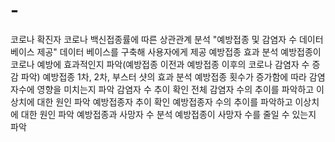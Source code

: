 # -
코로나 확진자 코로나 백신접종률에 따른 상관관계 분석 
"예방접종 및 감염자 수
데이터 베이스 제공"	데이터 베이스를 구축해 사용자에게 제공
예방접종 효과 분석	예방접종이 코로나 예방에 효과적인지 파악(예방접종 이전과 예방접종 이후의 코로나 감염자 수 증감 파악)
예방접종 1차, 2차, 부스터 샷의 효과 분석	예방접종 횟수가 증가함에 따라 감염자수에 영향을 미치는지 파악
감염자 수 추이 확인	전체 감염자 수의 추이를 파악하고 이상치에 대한 원인 파악
예방접종자 추이 확인	예방접종자 수의 추이를 파악하고 이상치에 대한 원인 파악
예방접종과 사망자 수 분석	예방접종이 사망자 수를 줄일 수 있는지 파악

